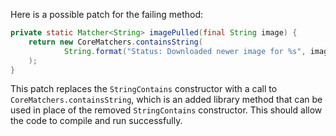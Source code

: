 Here is a possible patch for the failing method:

```java
private static Matcher<String> imagePulled(final String image) {
    return new CoreMatchers.containsString(
            String.format("Status: Downloaded newer image for %s", image)
    );
}
```

This patch replaces the `StringContains` constructor with a call to `CoreMatchers.containsString`, which is an added library method that can be used in place of the removed `StringContains` constructor. This should allow the code to compile and run successfully.